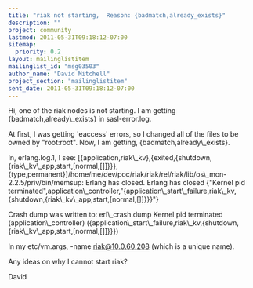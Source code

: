 ```yaml
---
title: "riak not starting,  Reason: {badmatch,already_exists}"
description: ""
project: community
lastmod: 2011-05-31T09:18:12-07:00
sitemap:
  priority: 0.2
layout: mailinglistitem
mailinglist_id: "msg03503"
author_name: "David Mitchell"
project_section: "mailinglistitem"
sent_date: 2011-05-31T09:18:12-07:00
---
```



Hi, one of the riak nodes is not starting. I am getting 
{badmatch,already\\_exists} in sasl-error.log.

At first, I was getting 'eaccess' errors, so I changed all of the files to be 
owned by "root:root". Now, I am getting,
{badmatch,already\\_exists}.

In, erlang.log.1, I see:
[{application,riak\\_kv},{exited,{shutdown,{riak\\_kv\\_app,start,[normal,[]]}}},{type,permanent}]/home/me/dev/poc/riak/riak/rel/riak/lib/os\\_mon-2.2.5/priv/bin/memsup:
 Erlang has closed.
Erlang has closed
{"Kernel pid 
terminated",application\\_controller,"{application\\_start\\_failure,riak\\_kv,{shutdown,{riak\\_kv\\_app,start,[normal,[]]}}}"}

Crash dump was written to: erl\\_crash.dump
Kernel pid terminated (application\\_controller) 
({application\\_start\\_failure,riak\\_kv,{shutdown,{riak\\_kv\\_app,start,[normal,[]]}}})

In my etc/vm.args, -name riak@10.0.60.208 (which is a 
unique name).

Any ideas on why I cannot start riak?

David

